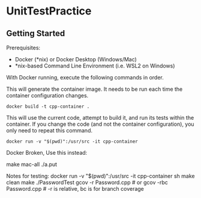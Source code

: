 # UnitTestPractice

## Getting Started

Prerequisites:
* Docker (\*nix) or Docker Desktop (Windows/Mac)
* \*nix-based Command Line Environment (i.e. WSL2 on Windows)

With Docker running, execute the following commands in order.

This will generate the container image. It needs to be run each time the
container configuration changes.

`docker build -t cpp-container .`

This will use the current code, attempt to build it, and run its tests
within the container. If you change the code (and not the container
configuration), you only need to repeat this command.

`docker run -v "$(pwd)":/usr/src -it cpp-container`


Docker Broken, Use this instead:

make mac-all
./a.put


Notes for testing:
docker run -v "$(pwd)":/usr/src -it cpp-container sh
make clean
make
./PasswordTest
gcov -r Password.cpp # or gcov -rbc Password.cpp # -r is relative, bc is for branch coverage